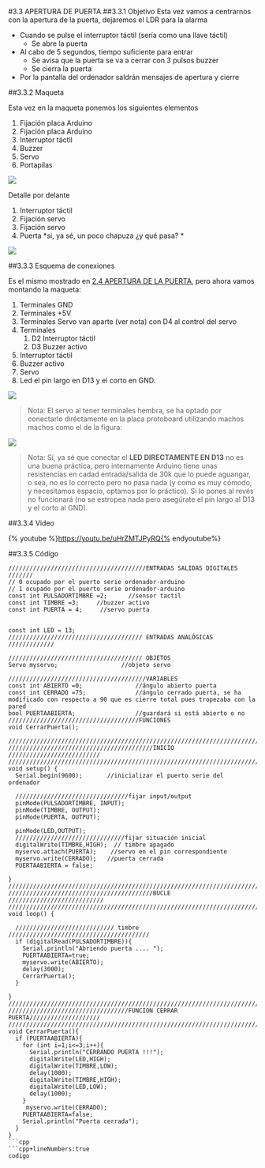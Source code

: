 #3.3 APERTURA DE PUERTA
##3.3.1 Objetivo
Esta vez vamos a centrarnos con la apertura de la puerta, dejaremos el LDR para la alarma

* Cuando se pulse el interruptor táctil (sería como una llave táctil)
    * Se abre la puerta
* Al cabo de 5 segundos, tiempo suficiente para entrar
    * Se avisa que la puerta se va a cerrar con 3 pulsos buzzer 
    * Se cierra la puerta
* Por la pantalla del ordenador saldrán mensajes de apertura y cierre

##3.3.2 Maqueta

Esta vez en la maqueta ponemos los siguientes elementos
1. Fijación placa Arduino
1. Fijación placa Arduino
1. Interruptor táctil
1. Buzzer
1. Servo
1. Portapilas

![](/assets/maqueta-interruptor1.jpg)

Detalle por delante

1. Interruptor táctil
1. Fijación servo
1. Fijación servo
1. Puerta *si, ya sé, un poco chapuza ¿y qué pasa?  *

![](/assets/maqueta-interruptor2.jpg)

##3.3.3 Esquema de conexiones

Es el mismo mostrado en [2.4 APERTURA DE LA PUERTA](/24-apertura-puerta.md), pero ahora vamos montando la maqueta:

1. Terminales GND
1. Terminales +5V
1. Terminales Servo van aparte (ver nota) con D4 al control del servo 
1. Terminales
    1. D2 Interruptor táctil
    1. D3 Buzzer activo
1. Interruptor táctil
1. Buzzer activo
1. Servo
1. Led el pin largo en D13 y el corto en GND.

![](/assets/aperturapuertamaqueta.jpg)

>Nota: El servo al tener terminales hembra, se ha optado por conectarlo diréctamente en la placa protoboard utilizando machos machos como el de la figura:

![](/assets/macho-macho.jpg)

>Nota: Sí, ya sé que conectar el **LED DIRECTAMENTE EN D13** no es una buena práctica, pero internamente Arduino tiene unas resistencias en cadad entrada/salida de 30k que lo puede aguangar, o sea, no es lo correcto pero no pasa nada (y como es muy cómodo, y necesitamos espacio, optamos por lo práctico).
>Si lo pones al revés no funcionará (no se estropea nada pero asegúrate el pin largo al D13 y el corto al GND).

##3.3.4 Video

{% youtube %}https://youtu.be/uHrZMTJPyRQ{% endyoutube%}

##3.3.5 Código



```cpp+lineNumbers:true
///////////////////////////////////////ENTRADAS SALIDAS DIGITALES ///////
// 0 ocupado por el puerto serie ordenador-arduino
// 1 ocupado por el puerto serie ordenador-arduino
const int PULSADORTIMBRE =2;      //sensor tactil
const int TIMBRE =3;     //buzzer activo
const int PUERTA = 4;     //servo puerta


const int LED = 13;
////////////////////////////////////// ENTRADAS ANALÓGICAS /////////////

////////////////////////////////////// OBJETOS
Servo myservo;                  //objeto servo

///////////////////////////////////////VARIABLES
const int ABIERTO =0;               //ángulo abierto puerta
const int CERRADO =75;              //ángulo cerrado puerta, se ha modificado con respecto a 90 que es cierre total pues tropezaba con la pared
bool PUERTAABIERTA;                 //guardará si está abierto o no
/////////////////////////////////////FUNCIONES
void CerrarPuerta();

//////////////////////////////////////////////////////////////////////////
/////////////////////////////////////////INICIO //////////////////////////
//////////////////////////////////////////////////////////////////////////
void setup() {
  Serial.begin(9600);       //inicializar el puerto serie del ordenador

  ////////////////////////////////fijar input/output
  pinMode(PULSADORTIMBRE, INPUT);
  pinMode(TIMBRE, OUTPUT);
  pinMode(PUERTA, OUTPUT); 

  pinMode(LED,OUTPUT); 
  ///////////////////////////////fijar situación inicial
  digitalWrite(TIMBRE,HIGH);  // timbre apagado
  myservo.attach(PUERTA);    //servo en el pin correspondiente
  myservo.write(CERRADO);   //puerta cerrada
  PUERTAABIERTA = false;
 
}
//////////////////////////////////////////////////////////////////////////
/////////////////////////////////////////BUCLE ///////////////////////////
//////////////////////////////////////////////////////////////////////////
void loop() {

  //////////////////////////// timbre ////////////////////////////////////////
  if (digitalRead(PULSADORTIMBRE)){
    Serial.println("Abriendo puerta .... ");
    PUERTAABIERTA=true;
    myservo.write(ABIERTO);
    delay(3000);
    CerrarPuerta();
  }
  
}
//////////////////////////////////////////////////////////////////////////
//////////////////////////////////FUNCION CERRAR PUERTA////////////////////
//////////////////////////////////////////////////////////////////////////
void CerrarPuerta(){
  if (PUERTAABIERTA){
    for (int i=1;i<=3;i++){
      Serial.println("CERRANDO PUERTA !!!");
      digitalWrite(LED,HIGH);
      digitalWrite(TIMBRE,LOW);
      delay(1000);
      digitalWrite(TIMBRE,HIGH);
      digitalWrite(LED,LOW);
      delay(1000);
    }
     myservo.write(CERRADO);
    PUERTAABIERTA=false;
    Serial.println("Puerta cerrada");
  }
}
```cpp
```cpp+lineNumbers:true
codigo
```